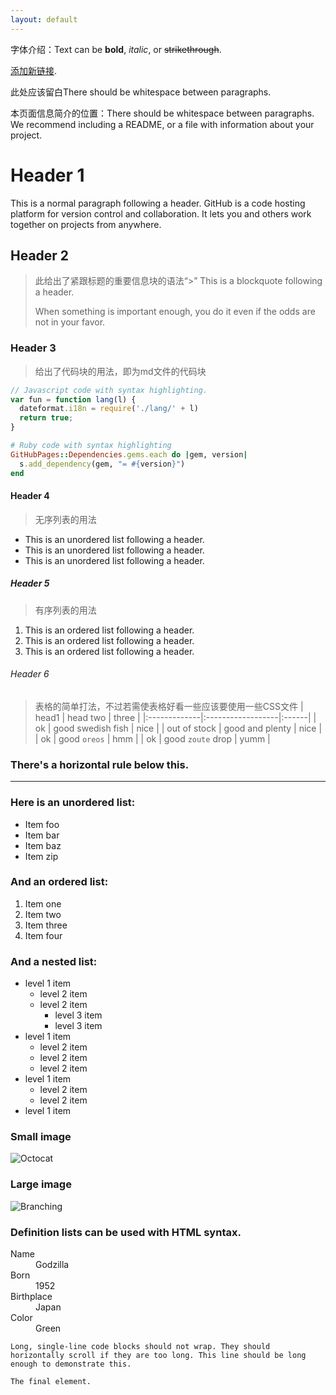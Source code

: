 ```yaml
---
layout: default
---
```


字体介绍：Text can be **bold**, _italic_, or ~~strikethrough~~.

[添加新链接](./another-page.html).

此处应该留白There should be whitespace between paragraphs.

本页面信息简介的位置：There should be whitespace between paragraphs. We recommend including a README, or a file with information about your project.

# Header 1

This is a normal paragraph following a header. GitHub is a code hosting platform for version control and collaboration. It lets you and others work together on projects from anywhere.

## Header 2
> 此给出了紧跟标题的重要信息块的语法“>”
> This is a blockquote following a header.
>
> When something is important enough, you do it even if the odds are not in your favor.

### Header 3

> 给出了代码块的用法，即为md文件的代码块 
```js
// Javascript code with syntax highlighting.
var fun = function lang(l) {
  dateformat.i18n = require('./lang/' + l)
  return true;
}
```

```ruby
# Ruby code with syntax highlighting
GitHubPages::Dependencies.gems.each do |gem, version|
  s.add_dependency(gem, "= #{version}")
end
```

#### Header 4

> 无序列表的用法
*   This is an unordered list following a header.
*   This is an unordered list following a header.
*   This is an unordered list following a header.

##### Header 5

> 有序列表的用法
1.  This is an ordered list following a header.
2.  This is an ordered list following a header.
3.  This is an ordered list following a header.

###### Header 6

> 表格的简单打法，不过若需使表格好看一些应该要使用一些CSS文件
| head1        | head two          | three |
|:-------------|:------------------|:------|
| ok           | good swedish fish | nice  |
| out of stock | good and plenty   | nice  |
| ok           | good `oreos`      | hmm   |
| ok           | good `zoute` drop | yumm  |

### There's a horizontal rule below this.

* * *

### Here is an unordered list:

*   Item foo
*   Item bar
*   Item baz
*   Item zip

### And an ordered list:

1.  Item one
1.  Item two
1.  Item three
1.  Item four

### And a nested list:

- level 1 item
  - level 2 item
  - level 2 item
    - level 3 item
    - level 3 item
- level 1 item
  - level 2 item
  - level 2 item
  - level 2 item
- level 1 item
  - level 2 item
  - level 2 item
- level 1 item

### Small image

![Octocat](https://github.githubassets.com/images/icons/emoji/octocat.png)

### Large image

![Branching](https://guides.github.com/activities/hello-world/branching.png)


### Definition lists can be used with HTML syntax.

<dl>
<dt>Name</dt>
<dd>Godzilla</dd>
<dt>Born</dt>
<dd>1952</dd>
<dt>Birthplace</dt>
<dd>Japan</dd>
<dt>Color</dt>
<dd>Green</dd>
</dl>

```
Long, single-line code blocks should not wrap. They should horizontally scroll if they are too long. This line should be long enough to demonstrate this.
```

```
The final element.
```
